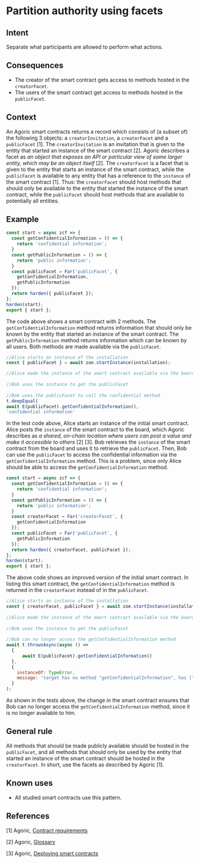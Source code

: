 # Partition authority using facets

## Intent
Separate what participants are allowed to perform what actions.

## Consequences
-   The creator of the smart contract gets access to methods hosted in the `creatorFacet`.
-   The users of the smart contract get access to methods hosted in the `publicFacet`.

## Context
An Agoric smart contracts returns a record which consists of (a subset of) the following 3 objects: a `creatorInvitation`, a `creatorFacet` and a `publicFacet` [1]. The `creatorInvitation` is an invitation that is given to the entity that started an instance of the smart contract [2]. Agoric describes a facet as *an object that exposes an API or particular view of some larger entity, which may be an object itself* [2]. The `creatorFacet` is a facet that is given to the entity that starts an instance of the smart contract, while the `publicFacet` is available to any entity that has a reference to the `instance` of the smart contract [1]. Thus: the `creatorFacet` should host methods that should only be available to the entity that started the instance of the smart contract, while the `publicFacet` should host methods that are available to potentially all entities.

## Example

```js
const start = async zcf => {
  const getConfidentialInformation = () => {
    return 'confidential information';
  } 
  const getPublicInformation = () => {
    return 'public information';
  }
  const publicFacet = Far('publicFacet', {
    getConfidentialInformation,
    getPublicInformation
  });
  return harden({ publicFacet });
};
harden(start);
export { start };
```

The code above shows a smart contract with 2 methods. The `getConfidentialInformation` method returns information that should only be known by the entity that started an instance of the smart contract. The `getPublicInformation` method returns information which can be known by all users. Both methods are made available via the `publicFacet`.

```js
//Alice starts an instance of the installation
const { publicFacet } = await zoe.startInstance(installation);

//Alice made the instance of the smart contract available via the board
 
//Bob uses the instance to get the publicFacet
  
//Bob uses the publicFacet to call the confidential method
t.deepEqual(
await E(publicFacet).getConfidentialInformation(),
'confidential information'
```

In the test code above, Alice starts an instance of the initial smart contract. Alice posts the `instance` of
the smart contract to the board, which Agoric describes as *a shared, on-chain location where users can post a value and make it accessible to others* [2] [3]. Bob retrieves the `instance` of the smart contract from the board and uses it to retrieve the `publicFacet`. Then,
Bob can use the `publicFacet` to access the confidential information via the `getConfidentialInformation` method. This is a problem, since only Alice should be able to access the `getConfidentialInformation` method.

```js
const start = async zcf => {
  const getConfidentialInformation = () => {
    return 'confidential information';
  }
  const getPublicInformation = () => {
    return 'public information';
  }
  const creatorFacet = Far('creatorFacet', {
    getConfidentialInformation
  });
  const publicFacet = Far('publicFacet', {
    getPublicInformation
  });
  return harden({ creatorFacet, publicFacet });
};
harden(start);
export { start };
```

The above code shows an improved version of the initial smart contract. In listing this smart contract, the `getConfidentialInformation` method is returned in the `creatorFacet` instead of in the `publicFacet`.

```js
//Alice starts an instance of the installation
const { creatorFacet, publicFacet } = await zoe.startInstance(installation);
  
//Alice made the instance of the smart contract available via the board
  
//Bob uses the instance to get the publicFacet
 
//Bob can no longer access the getConfidentialInformation method  
await t.throwsAsync(async () =>
  {
      await E(publicFacet).getConfidentialInformation()
  },
  {
    instanceOf: TypeError,
    message: 'target has no method "getConfidentialInformation", has ["getPublicInformation"]'
  }
);
```

As shown in the tests above, the change in the smart contract ensures that Bob can no longer access the `getConfidentialInformation` method, since it is no longer available to him.

## General rule
All methods that should be made publicly available should be hosted in the `publicFacet`, and all methods that should only be used by the entity that started an instance of the smart contract should be hosted in the `creatorFacet`. In short, use the facets as described by Agoric [1].

## Known uses
-   All studied smart contracts use this pattern.

## References
[1] Agoric, [Contract requirements](https://docs.agoric.com/guides/zoe/contract-requirements.html)

[2] Agoric, [Glossary](https://docs.agoric.com/glossary)

[3] Agoric, [Deploying smart contracts](https://docs.agoric.com/guides/getting-started/deploying.html)